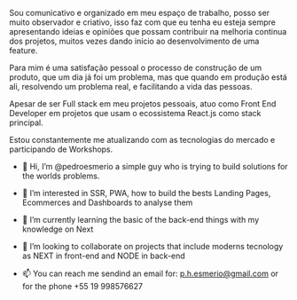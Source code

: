 Sou comunicativo e organizado em meu espaço de trabalho, posso ser muito observador e criativo, isso faz com que eu tenha eu esteja sempre apresentando ideias e opiniões que possam contribuir na melhoria continua dos projetos, muitos vezes dando início ao desenvolvimento de uma feature.

Para mim é uma satisfação pessoal o processo de construção de um produto, que um dia já foi um problema, mas que quando em produção está ali, resolvendo um problema real, e facilitando a vida das pessoas.

 Apesar de ser Full stack em meu projetos pessoais, atuo como Front End Developer em projetos que usam o ecossistema React.js como stack principal.

Estou constantemente me atualizando com as tecnologias do mercado e participando de Workshops.

- 👋 Hi, I’m @pedroesmerio a simple guy who is trying to build solutions for the worlds problems.

- 👀 I’m interested in SSR, PWA, how to build the bests Landing Pages, Ecommerces and Dashboards to analyse them

- 🌱 I’m currently learning the basic of the back-end things with my knowledge on Next

- 💞️ I’m looking to collaborate on projects that include moderns tecnology as NEXT in front-end and NODE in back-end

- 📫 You can reach me sendind an email for: p.h.esmerio@gmail.com or for the phone +55 19 998576627
